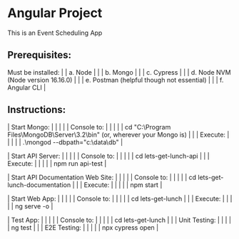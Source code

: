#   Angular Project
This is an Event Scheduling App

## Prerequisites:
Must be installed:
| | a. Node |
| | b. Mongo |
| | c. Cypress |
| | d. Node NVM (Node version 16.16.0) |
| | e. Postman (helpful though not essential) |
| | f. Angular CLI |

##  Instructions:
| Start Mongo: | | |
| | Console to: | |
| | | cd "C:\Program Files\MongoDB\Server\3.2\bin" (or, wherever your Mongo is) |
| | Execute: | |
| | | .\mongod --dbpath="c:\data\db" |

| Start API Server: | | |
| | Console to: | |
| | | cd lets-get-lunch-api |
| | Execute: | |
| | | npm run api-test |

| Start API Documentation Web Site: | | |
| | Console to: | |
| | | cd lets-get-lunch-documentation |
| | Execute: | |
| | | npm start |

| Start Web App: | | |
| | Console to: | |
| | | cd lets-get-lunch |
| | Execute: | |
| | | ng serve -o |

| Test App: | | |
| | Console to: | |
| | | cd lets-get-lunch |
| | Unit Testing: | |
| | | ng test |
| | E2E Testing: | |
| | | npx cypress open |